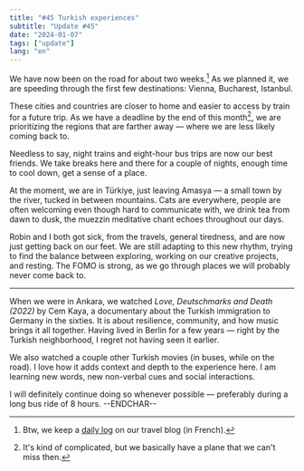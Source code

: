 ```yaml
---
title: "#45 Turkish experiences"
subtitle: "Update #45"
date: "2024-01-07"
tags: ["update"]
lang: "en"
---
```


We have now been on the road for about two weeks.[^1] As we planned it, we are speeding through the first few destinations: Vienna, Bucharest, Istanbul.

These cities and countries are closer to home and easier to access by train for a future trip. As we have a deadline by the end of this month[^2], we are prioritizing the regions that are farther away — where we are less likely coming back to.

Needless to say, night trains and eight-hour bus trips are now our best friends. We take breaks here and there for a couple of nights, enough time to cool down, get a sense of a place.

At the moment, we are in Türkiye, just leaving Amasya — a small town by the river, tucked in between mountains. Cats are everywhere, people are often welcoming even though hard to communicate with, we drink tea from dawn to dusk, the muezzin meditative chant echoes throughout our days.

Robin and I both got sick, from the travels, general tiredness, and are now just getting back on our feet. We are still adapting to this new rhythm, trying to find the balance between exploring, working on our creative projects, and resting. The FOMO is strong, as we go through places we will probably never come back to.

---

When we were in Ankara, we watched <cite>Love, Deutschmarks and Death (2022)</cite> by Cem Kaya, a documentary about the Turkish immigration to Germany in the sixties. It is about resilience, community, and how music brings it all together. Having lived in Berlin for a few years — right by the Turkish neighborhood, I regret not having seen it earlier.

We also watched a couple other Turkish movies (in buses, while on the road). I love how it adds context and depth to the experience here. I am learning new words, new non-verbal cues and social interactions.

I will definitely continue doing so whenever possible — preferably during a long bus ride of 8 hours. --ENDCHAR--

[^1]: Btw, we keep a [daily log](https://eaudepoisson.com/routes-de-la-soie/) on our travel blog (in French).
[^2]: It's kind of complicated, but we basically have a plane that we can't miss then.
